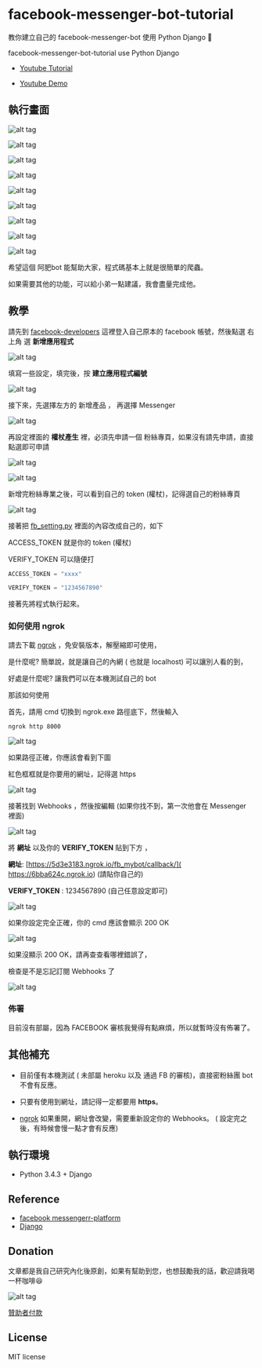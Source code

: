 # facebook-messenger-bot-tutorial

 教你建立自己的 facebook-messenger-bot 使用 Python Django 📝

facebook-messenger-bot-tutorial use Python Django

* [Youtube Tutorial](https://youtu.be/6DQ6v1hcNyk)

* [Youtube Demo](https://youtu.be/DzT6mZw3rds)

## 執行畫面

![alt tag](http://i.imgur.com/FS83MG4.jpg)

![alt tag](http://i.imgur.com/nJn2ozI.jpg)

![alt tag](http://i.imgur.com/kKD7a30.jpg)

![alt tag](http://i.imgur.com/r2Av5Vo.jpg)

![alt tag](http://i.imgur.com/WoDdetG.jpg)

![alt tag](http://i.imgur.com/goZP7i4.jpg)

![alt tag](http://i.imgur.com/71FAoj3.jpg)

![alt tag](http://i.imgur.com/nb9DL4B.jpg)

![alt tag](http://i.imgur.com/W07B7Bk.jpg)

希望這個 阿肥bot 能幫助大家，程式碼基本上就是很簡單的爬蟲。

如果需要其他的功能，可以給小弟一點建議，我會盡量完成他。

## 教學

請先到 [facebook-developers](https://developers.facebook.com/) 這裡登入自己原本的 facebook 帳號，然後點選 右上角 選 **新增應用程式**

![alt tag](http://i.imgur.com/g4TrPVL.jpg)

填寫一些設定，填完後，按 **建立應用程式編號**

![alt tag](http://i.imgur.com/7EvjG6X.jpg)

接下來，先選擇左方的 新增產品 ，  再選擇 Messenger

![alt tag](http://i.imgur.com/K97O3BL.jpg)

再設定裡面的 **權杖產生** 裡，必須先申請一個 粉絲專頁，如果沒有請先申請，直接點選即可申請

![alt tag](http://i.imgur.com/duTUQk5.jpg)

![alt tag](http://i.imgur.com/wmNRyqs.jpg)

新增完粉絲專業之後，可以看到自己的 token (權杖)，記得選自己的粉絲專頁

![alt tag](http://i.imgur.com/oUcxLWJ.jpg)

接著把 [fb_setting.py](https://github.com/twtrubiks/facebook-messenger-bot-tutorial/blob/master/mybot/fb_setting.py) 裡面的內容改成自己的，如下

ACCESS_TOKEN 就是你的 token  (權杖)

VERIFY_TOKEN 可以隨便打

```python
ACCESS_TOKEN = "xxxx"

VERIFY_TOKEN = "1234567890"
```

接著先將程式執行起來。

### 如何使用 ngrok

請去下載 [ngrok](https://ngrok.com/) ，免安裝版本，解壓縮即可使用，

是什麼呢?  簡單說，就是讓自己的內網 ( 也就是 localhost) 可以讓別人看的到，

好處是什麼呢?  讓我們可以在本機測試自己的 bot

那該如何使用

首先，請用 cmd 切換到 ngrok.exe 路徑底下，然後輸入

```cmd
ngrok http 8000
```

![alt tag](http://i.imgur.com/p9lczTx.jpg)

如果路徑正確，你應該會看到下圖

紅色框框就是你要用的網址，記得選 https

![alt tag](http://i.imgur.com/W1qdiFE.jpg)

接著找到 Webhooks ，然後按編輯 (如果你找不到，第一次他會在 Messenger 裡面)

![alt tag](http://i.imgur.com/SGYsfvT.jpg)

將 **網址** 以及你的 **VERIFY_TOKEN**  貼到下方 ，

**網址**: [https://5d3e3183.ngrok.io/fb_mybot/callback/]( https://6bba624c.ngrok.io) (請貼你自己的)

**VERIFY_TOKEN** : 1234567890 (自己任意設定即可)

![alt tag](http://i.imgur.com/hq3ACIo.jpg)

如果你設定完全正確，你的 cmd 應該會顯示 200 OK

![alt tag](http://i.imgur.com/CNEQAab.jpg)

如果沒顯示 200 OK，請再查查看哪裡錯誤了，

檢查是不是忘記訂閱 Webhooks 了

![alt tag](http://i.imgur.com/3mE60G1.jpg)

### 佈署

目前沒有部屬，因為 FACEBOOK 審核我覺得有點麻煩，所以就暫時沒有佈署了。

## 其他補充

* 目前僅有本機測試 ( 未部屬 heroku 以及 通過 FB 的審核)，直接密粉絲團 bot 不會有反應。

* 只要有使用到網址，請記得一定都要用 **https**。

* [ngrok](https://ngrok.com/) 如果重開，網址會改變，需要重新設定你的 Webhooks。 ( 設定完之後，有時候會慢一點才會有反應)

## 執行環境

* Python 3.4.3 + Django

## Reference

* [facebook messengerr-platform](https://developers.facebook.com/docs/messenger-platform)
* [Django](https://github.com/django/django)

## Donation

文章都是我自己研究內化後原創，如果有幫助到您，也想鼓勵我的話，歡迎請我喝一杯咖啡:laughing:

![alt tag](https://i.imgur.com/LRct9xa.png)

[贊助者付款](https://payment.opay.tw/Broadcaster/Donate/9E47FDEF85ABE383A0F5FC6A218606F8)

## License

MIT license
